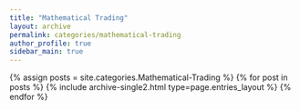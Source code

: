 ```yaml
---
title: "Mathematical Trading"
layout: archive
permalink: categories/mathematical-trading
author_profile: true
sidebar_main: true
---
```



{% assign posts = site.categories.Mathematical-Trading %}
{% for post in posts %} {% include archive-single2.html type=page.entries_layout %} {% endfor %}
